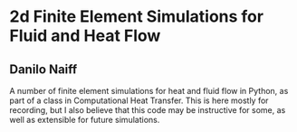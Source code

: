 # 2d Finite Element Simulations for Fluid and Heat Flow
## Danilo Naiff

A number of finite element simulations for heat and fluid flow in Python, as part of a class in Computational Heat Transfer. This is here mostly for recording, but I also believe that this code may be instructive for some, as well as extensible for future simulations.

